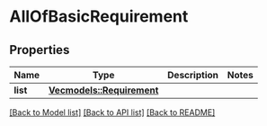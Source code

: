 # AllOfBasicRequirement

## Properties

Name | Type | Description | Notes
------------ | ------------- | ------------- | -------------
**list** | [**Vec<models::Requirement>**](Requirement.md) |  | 

[[Back to Model list]](../README.md#documentation-for-models) [[Back to API list]](../README.md#documentation-for-api-endpoints) [[Back to README]](../README.md)


